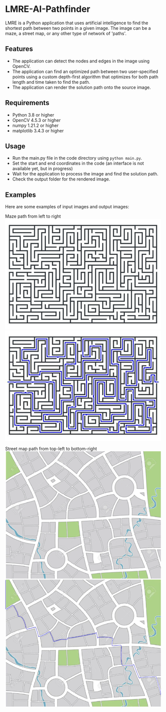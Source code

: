 # LMRE-AI-Pathfinder

LMRE is a Python application that uses artificial intelligence to find the shortest path between two points in a given image. The image can be a maze, a street map, or any other type of network of 'paths'.

## Features

- The application can detect the nodes and edges in the image using OpenCV.
- The application can find an optimized path between two user-specified points using a custom depth-first algorithm that optimizes for both path length and time taken to find the path.
- The application can render the solution path onto the source image.

## Requirements

- Python 3.8 or higher
- OpenCV 4.5.3 or higher
- numpy 1.21.2 or higher
- matplotlib 3.4.3 or higher

## Usage

- Run the main.py file in the code directory using `python main.py`.
- Set the start and end coordinates in the code (an interface is not available yet, but in progress)
- Wait for the application to process the image and find the solution path.
- Check the output folder for the rendered image.

## Examples

Here are some examples of input images and output images:

Maze path from left to right
![Maze input](source_images/stock_maze.jpg)
![Maze output](Maze.jpeg)

Street map path from top-left to bottom-right
![Street map input](source_images/city.webp)
![Street map output](Street%20Map.jpeg)
